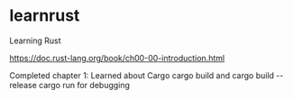 # learnrust
Learning Rust


https://doc.rust-lang.org/book/ch00-00-introduction.html

Completed chapter 1:
Learned about Cargo
cargo build and cargo build --release
cargo run for debugging